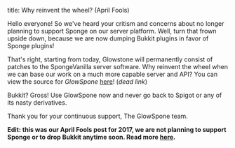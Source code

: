 title: Why reinvent the wheel? (April Fools)

Hello everyone! So we've heard your critism and concerns about no longer planning to support Sponge on our server platform. Well, turn that frown upside down, because we are now dumping Bukkit plugins in favor of Sponge plugins!

That's right, starting from today, Glowstone will permanently consist of patches to the SpongeVanilla server software. Why reinvent the wheel when we can base our work on a much more capable server and API? You can view the source for *GlowSpone* [here](https://github.com/GlowstoneMC/GlowSpone)! (_dead link_)

Bukkit? Gross! Use GlowSpone now and never go back to Spigot or any of its nasty derivatives.

Thank you for your continuous support,
The GlowSpone team.

**Edit: this was our April Fools post for 2017, we are not planning to support Sponge or to drop Bukkit anytime soon. Read more [here](https://forums.glowstone.net/topic/45/about-sponge).**